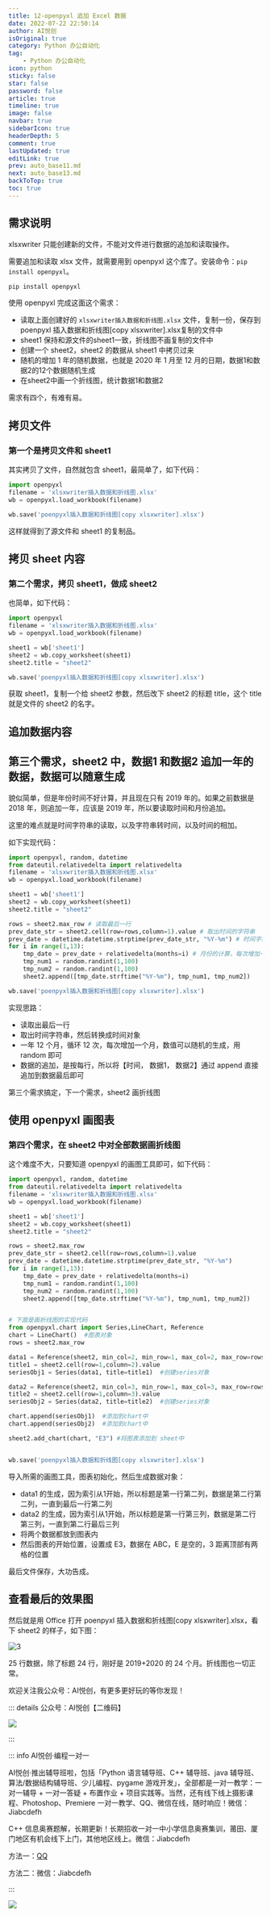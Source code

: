 ```yaml
---
title: 12-openpyxl 追加 Excel 数据
date: 2022-07-22 22:50:14
author: AI悦创
isOriginal: true
category: Python 办公自动化
tag:
    - Python 办公自动化
icon: python
sticky: false
star: false
password: false
article: true
timeline: true
image: false
navbar: true
sidebarIcon: true
headerDepth: 5
comment: true
lastUpdated: true
editLink: true
prev: auto_base11.md
next: auto_base13.md
backToTop: true
toc: true
---
```


## 需求说明

xlsxwriter 只能创建新的文件，不能对文件进行数据的追加和读取操作。

需要追加和读取 xlsx 文件，就需要用到 openpyxl 这个库了。安装命令：`pip install openpyxl`。

```cmd
pip install openpyxl
```

使用 openpyxl 完成这面这个需求：

- 读取上面创建好的 `xlsxwriter插入数据和折线图.xlsx` 文件，复制一份，保存到 poenpyxl 插入数据和折线图[copy xlsxwriter].xlsx复制的文件中
- sheet1 保持和源文件的sheet1一致，折线图不画复制的文件中
- 创建一个 sheet2，sheet2 的数据从 sheet1 中拷贝过来
- 随机的增加 1 年的随机数据，也就是 2020 年 1 月至 12 月的日期，数据1和数据2的12个数据随机生成
- 在sheet2中画一个折线图，统计数据1和数据2

需求有四个，有难有易。

## 拷贝文件

### 第一个是拷贝文件和 sheet1

其实拷贝了文件，自然就包含 sheet1，最简单了，如下代码：

```python
import openpyxl
filename = 'xlsxwriter插入数据和折线图.xlsx'
wb = openpyxl.load_workbook(filename)

wb.save('poenpyxl插入数据和折线图[copy xlsxwriter].xlsx')
```

这样就得到了源文件和 sheet1 的复制品。

## 拷贝 sheet 内容

### 第二个需求，拷贝 sheet1，做成 sheet2

也简单，如下代码：

```python
import openpyxl
filename = 'xlsxwriter插入数据和折线图.xlsx'
wb = openpyxl.load_workbook(filename)

sheet1 = wb['sheet1']
sheet2 = wb.copy_worksheet(sheet1)
sheet2.title = "sheet2"

wb.save('poenpyxl插入数据和折线图[copy xlsxwriter].xlsx')
```

获取 sheet1，复制一个给 sheet2 参数，然后改下 sheet2 的标题 title，这个 title 就是文件的 sheet2 的名字。

## 追加数据内容

## 第三个需求，sheet2 中，数据1 和数据2 追加一年的数据，数据可以随意生成

貌似简单，但是年份时间不好计算，并且现在只有 2019 年的。如果之前数据是 2018 年，则追加一年，应该是 2019 年，所以要读取时间和月份追加。

这里的难点就是时间字符串的读取，以及字符串转时间，以及时间的相加。

如下实现代码：

```python
import openpyxl, random, datetime
from dateutil.relativedelta import relativedelta
filename = 'xlsxwriter插入数据和折线图.xlsx'
wb = openpyxl.load_workbook(filename)

sheet1 = wb['sheet1']
sheet2 = wb.copy_worksheet(sheet1)
sheet2.title = "sheet2"

rows = sheet2.max_row # 读取最后一行
prev_date_str = sheet2.cell(row=rows,column=1).value # 取出时间的字符串
prev_date = datetime.datetime.strptime(prev_date_str, "%Y-%m") # 时间字符串转时间对象
for i in range(1,13):
    tmp_date = prev_date + relativedelta(months=i) # 月份的计算，每次增加一个月，就得到了第二年的12个月
    tmp_num1 = random.randint(1,100)
    tmp_num2 = random.randint(1,100)
    sheet2.append([tmp_date.strftime("%Y-%m"), tmp_num1, tmp_num2])

wb.save('poenpyxl插入数据和折线图[copy xlsxwriter].xlsx')
```

实现思路：

- 读取出最后一行
- 取出时间字符串，然后转换成时间对象
- 一年 12 个月，循环 12 次，每次增加一个月，数值可以随机的生成，用 random 即可
- 数据的追加，是按每行，所以将【时间， 数据1， 数据2】通过 append 直接追加到数据最后即可

第三个需求搞定，下一个需求，sheet2 画折线图

## 使用 openpyxl 画图表

### 第四个需求，在 sheet2 中对全部数据画折线图

这个难度不大，只要知道 openpyxl 的画图工具即可，如下代码：

```python
import openpyxl, random, datetime
from dateutil.relativedelta import relativedelta
filename = 'xlsxwriter插入数据和折线图.xlsx'
wb = openpyxl.load_workbook(filename)

sheet1 = wb['sheet1']
sheet2 = wb.copy_worksheet(sheet1)
sheet2.title = "sheet2"

rows = sheet2.max_row
prev_date_str = sheet2.cell(row=rows,column=1).value
prev_date = datetime.datetime.strptime(prev_date_str, "%Y-%m")
for i in range(1,13):
    tmp_date = prev_date + relativedelta(months=i)
    tmp_num1 = random.randint(1,100)
    tmp_num2 = random.randint(1,100)
    sheet2.append([tmp_date.strftime("%Y-%m"), tmp_num1, tmp_num2])


# 下面是画折线图的实现代码
from openpyxl.chart import Series,LineChart, Reference
chart = LineChart()  #图表对象
rows = sheet2.max_row

data1 = Reference(sheet2, min_col=2, min_row=1, max_col=2, max_row=rows) #涉及数据
title1 = sheet2.cell(row=1,column=2).value
seriesObj1 = Series(data1, title=title1)  #创建series对象

data2 = Reference(sheet2, min_col=3, min_row=1, max_col=3, max_row=rows) #涉及数据
title2 = sheet2.cell(row=1,column=3).value
seriesObj2 = Series(data2, title=title2)  #创建series对象

chart.append(seriesObj1)  #添加到chart中
chart.append(seriesObj2)  #添加到chart中

sheet2.add_chart(chart, "E3") #将图表添加到 sheet中


wb.save('poenpyxl插入数据和折线图[copy xlsxwriter].xlsx')
```

导入所需的画图工具，图表初始化，然后生成数据对象：

- data1 的生成，因为索引从1开始，所以标题是第一行第二列，数据是第二行第二列，一直到最后一行第二列
- data2 的生成，因为索引从1开始，所以标题是第一行第三列，数据是第二行第三列，一直到第二行最后三列
- 将两个数据都放到图表内
- 然后图表的开始位置，设置成 E3，数据在 ABC，E 是空的，3 距离顶部有两格的位置

最后文件保存，大功告成。

## 查看最后的效果图

然后就是用 Office 打开 poenpyxl 插入数据和折线图[copy xlsxwriter].xlsx，看下 sheet2 的样子，如下图：

![3](./auto_base12.assets/201912101035209680.png)

25 行数据，除了标题 24 行，刚好是 2019+2020 的 24 个月。折线图也一切正常。

欢迎关注我公众号：AI悦创，有更多更好玩的等你发现！

::: details 公众号：AI悦创【二维码】

![](/gzh.jpg)

:::

::: info AI悦创·编程一对一

AI悦创·推出辅导班啦，包括「Python 语言辅导班、C++ 辅导班、java 辅导班、算法/数据结构辅导班、少儿编程、pygame 游戏开发」，全部都是一对一教学：一对一辅导 + 一对一答疑 + 布置作业 + 项目实践等。当然，还有线下线上摄影课程、Photoshop、Premiere 一对一教学、QQ、微信在线，随时响应！微信：Jiabcdefh

C++ 信息奥赛题解，长期更新！长期招收一对一中小学信息奥赛集训，莆田、厦门地区有机会线下上门，其他地区线上。微信：Jiabcdefh

方法一：[QQ](http://wpa.qq.com/msgrd?v=3&uin=1432803776&site=qq&menu=yes)

方法二：微信：Jiabcdefh

:::

![](/zsxq.jpg)













